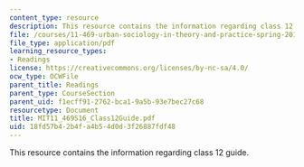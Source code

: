 ```yaml
---
content_type: resource
description: This resource contains the information regarding class 12 guide.
file: /courses/11-469-urban-sociology-in-theory-and-practice-spring-2016/18fd57b42b4fa4b54d0d3f26887fdf48_MIT11_469S16_Class12Guide.pdf
file_type: application/pdf
learning_resource_types:
- Readings
license: https://creativecommons.org/licenses/by-nc-sa/4.0/
ocw_type: OCWFile
parent_title: Readings
parent_type: CourseSection
parent_uid: f1ecff91-2762-bca1-9a5b-93e7bec27c68
resourcetype: Document
title: MIT11_469S16_Class12Guide.pdf
uid: 18fd57b4-2b4f-a4b5-4d0d-3f26887fdf48
---
```

This resource contains the information regarding class 12 guide.